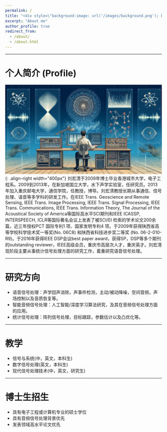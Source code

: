 ```yaml
---
permalink: /
title: "<div style=\"background-image: url('/images/background.png'); background-size: contain; background-repeat: no-repeat; background-position: center; padding: 40px 20px; border-radius: 10px; color: white; font-size: 24px; text-align: center;\"> 👋 Hello, Welcome! </div>"
excerpt: "About me"
author_profile: true
redirect_from: 
  - /about/
  - /about.html
---
```





--- 
# 个人简介 (Profile)
![Illustration of combining vision and language modalities](/images/pp.png){: .align-right width="400px"}
刘宏清于2009年博士毕业香港城市大学，电子工程系。2009到2013年，在新加坡国立大学，水下声学实验室，任研究员。2013年加入重庆邮电大学，通信学院，任教授，博导。刘宏清教授长期从事通信、信号处理、语音等多学科的研发工作。在IEEE Trans. Geoscience and Remote Sensing, IEEE Trans. Image Processing, IEEE Trans. Signal Processing, IEEE Trans. Communications, IEEE Trans. Information Theory, The Journal of the Acoustical Society of America等国际高水平SCI期刊和IEEE ICASSP, INTERSPEECH, ICLR等国际著名会议上发表了被SCI/EI 检索的学术论文200余篇，近三年授权PCT 国际专利1 项、国家发明专利4 项。于2009年获得陕西省高等学校科学技术奖一等奖(No. 06C8) 和陕西省科技进步奖二等奖 (No. 06-2-010-R9)。于2016年获得IEEE DSP会议best paper award，获得SP，DSP等多个期刊的outstanding reviewer，IEEE高级会员，重庆市高层次人才，重庆英才。刘宏清现阶段主要从事统计信号处理方面的研究工作，着重研究语音信号处理。

---
# 研究方向 

- 语音信号处理：声学回声消除，声事件检测，主动/被动降噪，空间音频，声场控制以及音质恢复等。
- 智能音频信号处理：人工智能/深度学习算法研究，及其在音频信号处理方面的应用。 
- 统计信号处理：阵列信号处理，目标跟踪，参数估计以及凸优化等。 

---
# 教学 
- 信号与系统(中，英文，本科生)
- 数字信号处理(英文，本科生)
- 现代信号处理技术(中，英文，研究生)

---
# 博士生招生 
- 具有电子工程或计算机专业的硕士学位
- 具有音频信号处理背景优先
- 发表领域高水平论文优先



<script type="text/javascript" src="//rf.revolvermaps.com/0/0/7.js?i=5cm1mgsf1ku&amp;m=0&amp;c=ff0000&amp;cr1=ffffff&amp;sx=0" async="async"></script>


